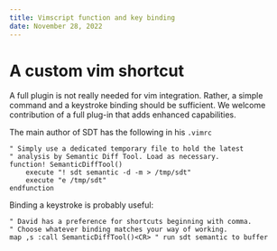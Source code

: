 ```yaml
---
title: Vimscript function and key binding
date: November 28, 2022
---
```


# A custom vim shortcut

A full plugin is not really needed for vim integration. Rather, a simple
command and a keystroke binding should be sufficient.  We welcome
contribution of a full plug-in that adds enhanced capabilities.

The main author of SDT has the following in his `.vimrc`

```vimscript
" Simply use a dedicated temporary file to hold the latest
" analysis by Semantic Diff Tool. Load as necessary.
function! SemanticDiffTool()
    execute "! sdt semantic -d -m > /tmp/sdt"
    execute "e /tmp/sdt"
endfunction
```

Binding a keystroke is probably useful:

```vimscript
" David has a preference for shortcuts beginning with comma.
" Choose whatever binding matches your way of working.
map ,s :call SemanticDiffTool()<CR> " run sdt semantic to buffer
```
